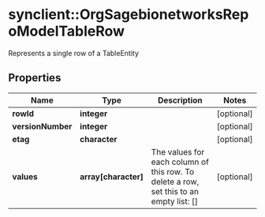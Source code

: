 # synclient::OrgSagebionetworksRepoModelTableRow

Represents a single row of a TableEntity

## Properties
Name | Type | Description | Notes
------------ | ------------- | ------------- | -------------
**rowId** | **integer** |  | [optional] 
**versionNumber** | **integer** |  | [optional] 
**etag** | **character** |  | [optional] 
**values** | **array[character]** | The values for each column of this row. To delete a row, set this to an empty list: [] | [optional] 



